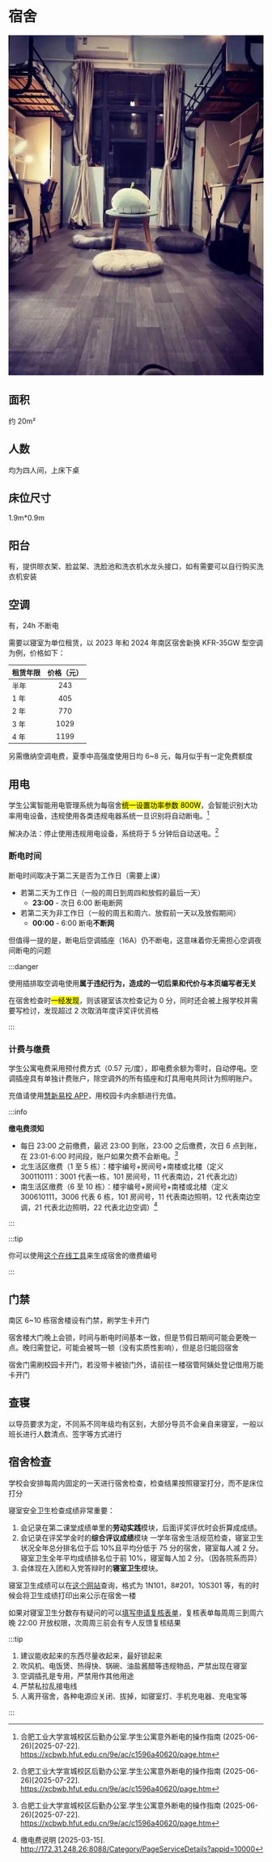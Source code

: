 # 宿舍

![宿舍](../media/dormitory.jpg)

## 面积

约 20m²

## 人数

均为四人间，上床下桌

## 床位尺寸

1.9m\*0.9m

## 阳台

有，提供晾衣架、脸盆架、洗脸池和洗衣机水龙头接口，如有需要可以自行购买洗衣机安装

## 空调

有，24h 不断电

需要以寝室为单位租赁，以 2023 年和 2024 年南区宿舍新换 KFR-35GW 型空调为例，价格如下：

| 租赁年限 | 价格（元） |
| -------- | :--------: |
| 半年     |    243     |
| 1 年     |    405     |
| 2 年     |    770     |
| 3 年     |    1029    |
| 4 年     |    1199    |

另需缴纳空调电费，夏季中高强度使用日均 6~8 元，每月似乎有一定免费额度

## 用电

学生公寓智能用电管理系统为每宿舍<mark>统一设置功率参数 800W</mark>，会智能识别大功率用电设备，违规使用各类违规电器系统一旦识别将自动断电。[^1]

解决办法：停止使用违规用电设备，系统将于 5 分钟后自动送电。[^1]

### 断电时间

断电时间取决于第二天是否为工作日（需要上课）

- 若第二天为工作日（一般的周日到周四和放假的最后一天）
  - **23:00** - 次日 6:00 断电断网
- 若第二天为非工作日（一般的周五和周六、放假前一天以及放假期间）
  - **00:00** - 6:00 断电**不断网**

但值得一提的是，断电后空调插座（16A）仍不断电，这意味着你无需担心空调夜间断电的问题

:::danger

使用插排取空调电使用**属于违纪行为，造成的一切后果和代价与本页编写者无关**

在宿舍检查时<mark>一经发现</mark>，则该寝室该次检查记为 0 分，同时还会被上报学校并需要写检讨，发现超过 2 次取消年度评奖评优资格

:::

### 计费与缴费

学生公寓电费采用预付费方式（0.57 元/度），即电费余额为零时，自动停电。空调插座具有单独计费账户，除空调外的所有插座和灯具用电共同计为照明账户。

充值请使用[慧新易校 APP](../../life/app#慧新易校)，用校园卡内余额进行充值。

:::info

**缴电费须知**

- 每日 23:00 之前缴费，最迟 23:00 到账，23:00 之后缴费，次日 6 点到账，在 23:01-6:00 时间段，账户如果欠费不会断电。[^1]
- 北生活区缴费（1 至 5 栋）：楼宇编号+房间号+南楼或北楼（定义 300110111：3001 代表一栋，101 房间号，11 代表南边，21 代表北边）
- 南生活区缴费（6 至 10 栋）：楼宇编号+房间号+南楼或北楼（定义 300610111，3006 代表 6 栋，101 房间号，11 代表南边照明，12 代表南边空调，21 代表北边照明，22 代表北边空调）[^2]

:::

:::tip

你可以使用[这个在线工具](../../more/dormitory_id_generator)来生成宿舍的缴费编号

:::

## 门禁

南区 6~10 栋宿舍楼设有门禁，刷学生卡开门

宿舍楼大门晚上会锁，时间与断电时间基本一致，但是节假日期间可能会更晚一点。晚归需登记，可能会被骂一顿（没有实质性影响），但是总归能回宿舍

宿舍门需刷校园卡开门，若没带卡被锁门外，请前往一楼宿管阿姨处登记借用万能卡开门

## 查寝

以导员要求为定，不同系不同年级均有区别，大部分导员不会亲自来寝室，一般以班长进行人数清点、签字等方式进行

## 宿舍检查

学校会安排每周内固定的一天进行宿舍检查，检查结果按照寝室打分，而不是床位打分

寝室安全卫生检查成绩非常重要：

1. 会记录在第二课堂成绩单里的**劳动实践**模块，后面评奖评优时会折算成成绩。
2. 会记录在评奖学金时的**综合评议成绩**模块
   一学年宿舍生活规范检查，寝室卫生状况全年总分排名位于后 10%且平均分低于 75 分的宿舍，寝室每人减 2 分。寝室卫生全年平均成绩排名位于前 10%，寝室每人加 2 分。（因各院系而异）
3. 会体现在入团和入党答辩时的**寝室卫生**模块。

寝室卫生成绩可以在[这个网站](https://39.106.82.121/query)查询，格式为 1N101，8#201，10S301 等，有的时候会将卫生成绩打印出来公示在宿舍一楼

如果对寝室卫生分数存有疑问的可以[填写申请复核表单](https://f.wps.cn/ksform/w/write/LrDO4WWM)，复核表单每周周三到周六晚 22:00 开放权限，次周周三前会有专人反馈复核结果

:::tip

1. 建议能收起来的东西尽量收起来，最好锁起来
2. 吹风机、电饭煲、热得快、锅碗、油盐酱醋等违规物品，严禁出现在寝室
3. 空调插孔是专用，严禁用作其他用途
4. 严禁私拉乱接电线
5. 人离开宿舍，各种电源应关闭、拔掉，如寝室灯、手机充电器、充电宝等

:::

[^1]:
    合肥工业大学宣城校区后勤办公室.学生公寓意外断电的操作指南 (2025-06-26)\[2025-07-22].  
    <https://xcbwb.hfut.edu.cn/9e/ac/c1596a40620/page.htm>

[^2]:
    缴电费说明 [2025-03-15].  
    <http://172.31.248.26:8088/Category/PageServiceDetails?appid=10000>
